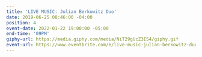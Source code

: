 ```yaml
---
title: 'LIVE MUSIC: Julian Berkowitz Duo'
date: 2019-06-25 08:46:00 -04:00
position: 4
event-date: 2022-01-22 19:00:00 -05:00
end-time: '09PM'
giphy-url: https://media.giphy.com/media/NiT29gUcZ3IS4/giphy.gif
event-url: https://www.eventbrite.com/e/live-music-julian-berkowitz-duo-tickets-223715036697
---
```


